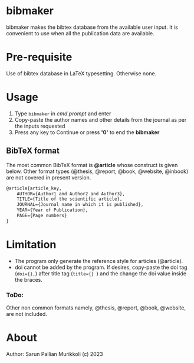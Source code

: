 # bibmaker
bibmaker makes the bibtex database from the available user input. It is convenient to use when all the publication data are available.
# Pre-requisite
Use of bibtex database in LaTeX typesetting. Otherwise none.
# Usage
1. Type `bibmaker` in _cmd prompt_ and enter
2. Copy-paste the author names and other details from the journal as per the inputs requested
3. Press any key to Continue or press **'0'** to end the **bibmaker**
## BibTeX format
The most common BibTeX format is **@article** whose construct is given below. Other format types (@thesis, @report, @book, @website, @inbook) are not covered in present version.
```latex
@article{article_key,
    AUTHOR={Author1 and Author2 and Author3},
    TITLE={Title of the scientific article},
    JOURNAL={Journal name in which it is published},
    YEAR={Year of Publication},
    PAGE={Page numbers}
}
```
# Limitation
- The program only generate the reference style for articles (@article).
- doi cannot be added by the program. If desires, copy-paste the doi tag (` doi={}, `) after title tag (`title={} `) and the change the doi value inside the braces.

### ToDo: 
Other non common formats namely, @thesis, @report, @book, @website, are not included. 

# About
Author: Sarun Pallian Murikkoli (c) 2023
